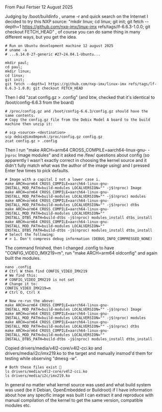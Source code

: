 From Paul Fertser
12 August 2025

Judging by /boot/buildinfo , uname -r and quick search on the Internet I decided to try this NXP source: "mkdir linux; cd linux; git init; git fetch --depth=1 https://github.com/nxp-imx/linux-imx refs/tags/lf-6.6.3-1.0.0; git checkout FETCH_HEAD" , of course you can do same thing in many different ways, but you get the idea.

```
# Run on Ubuntu development machine 12 august 2025
# uname -a
# ...6.14.0-27-generic #27~24.04.1-Ubuntu...

mkdir paul;
cd paul;
mkdir linux;
cd linux;
git init;
git fetch --depth=1 https://github.com/nxp-imx/linux-imx refs/tags/lf-6.6.3-1.0.0; git checkout FETCH_HEAD
```

Then I did "zcat config.gz > .config" (and btw, checked that it's identical to /boot/config-6.6.3 from the board)

```
# /proc/config.gz and /boot/config-6.6.3/config.gz should have the same contents.
# Copy the config.gz file from the Debix Model A board to the build machine then unzip it:

# scp <source> <destination>
scp debix@imx8mpevk:/proc/config.gz config.gz
zcat config.gz > .config
```

Then I run "make ARCH=arm64 CROSS_COMPILE=aarch64-linux-gnu- -j`nproc` Image modules" and it asked me /few/ questions about config (so apparently I wasn't exactly correct in choosing the kernel source and it didn't fully match what was the author of the image using) and I pressed Enter few times to pick defaults.

```
# Image with a capital I not a lower case i.
make ARCH=arm64 CROSS_COMPILE=aarch64-linux-gnu- INSTALL_MOD_PATH=build-modules LOCALVERSION="" -j$(nproc) Image 
make ARCH=arm64 CROSS_COMPILE=aarch64-linux-gnu- INSTALL_MOD_PATH=build-modules LOCALVERSION="" -j$(nproc) modules
make ARCH=arm64 CROSS_COMPILE=aarch64-linux-gnu- INSTALL_MOD_PATH=build-modules LOCALVERSION="" -j$(nproc) dtbs
make ARCH=arm64 CROSS_COMPILE=aarch64-linux-gnu- INSTALL_MOD_PATH=build-modules LOCALVERSION="" INSTALL_DTBS_PATH=build-dtbs -j$(nproc) modules_install dtbs_install
make ARCH=arm64 CROSS_COMPILE=aarch64-linux-gnu- INSTALL_MOD_PATH=build-modules LOCALVERSION="" INSTALL_DTBS_PATH=build-dtbs -j$(nproc) modules_install dtbs_install
# Select the following:
# > 1. Don't compress debug information (DEBUG_INFO_COMPRESSED_NONE)
```

The command finished, then I changed .config to have "CONFIG_VIDEO_IMX219=m", run "make ARCH=arm64 oldconfig" and again built the modules.

```
nano .config
# Ctrl W then find CONFIG_VIDEO_IMX219
# We find this:
# CONFIG_VIDEO_IMX219 is not set
# Change it to:
CONFIG_VIDEO_IMX219=m
# Ctrl O, Ctrl X

# Now re-run the above:
make ARCH=arm64 CROSS_COMPILE=aarch64-linux-gnu- INSTALL_MOD_PATH=build-modules LOCALVERSION="" -j$(nproc) Image 
make ARCH=arm64 CROSS_COMPILE=aarch64-linux-gnu- INSTALL_MOD_PATH=build-modules LOCALVERSION="" -j$(nproc) modules
make ARCH=arm64 CROSS_COMPILE=aarch64-linux-gnu- INSTALL_MOD_PATH=build-modules LOCALVERSION="" -j$(nproc) dtbs
make ARCH=arm64 CROSS_COMPILE=aarch64-linux-gnu- INSTALL_MOD_PATH=build-modules LOCALVERSION="" INSTALL_DTBS_PATH=build-dtbs -j$(nproc) modules_install dtbs_install
```

Copied drivers/media/v4l2-core/v4l2-cci.ko and drivers/media/i2c/imx219.ko to the target and manually insmod'd them for testing while observing "dmesg -w".

```
# Both these files exist 🙂
ls drivers/media/v4l2-core/v4l2-cci.ko
ls drivers/media/i2c/imx219.ko

```

In general no matter what kernel source was used and what build system was used (be it Debian, OpenEmbedded or Buildroot) if I have information about how any specific image was built I can extract it and reproduce with manual compilation of the kernel to get the same version, compatible modules etc.



